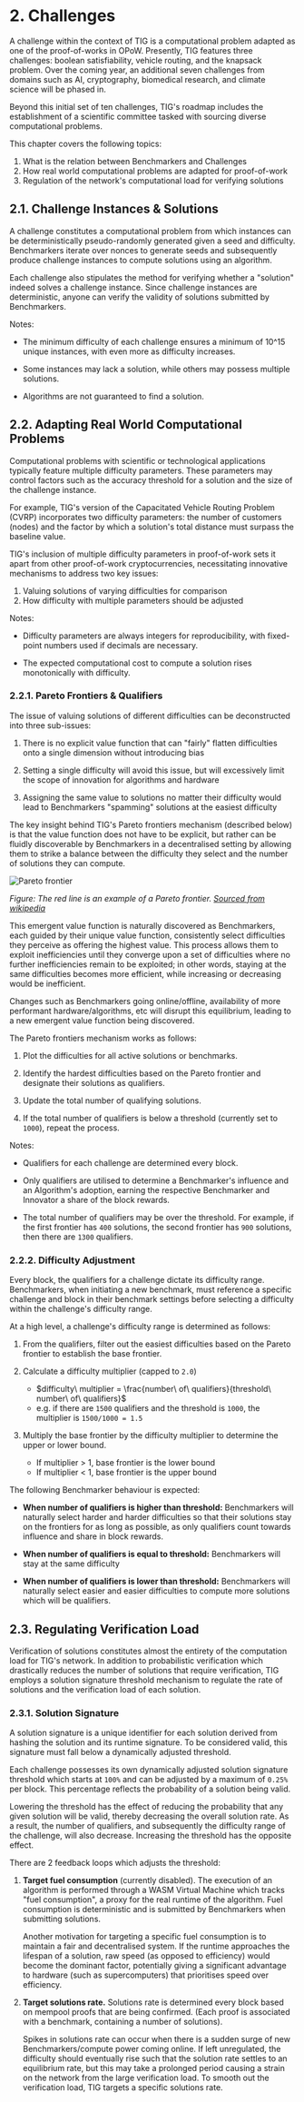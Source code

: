
# 2. Challenges

A challenge within the context of TIG is a computational problem adapted as one of the proof-of-works in OPoW. Presently, TIG features three challenges: boolean satisfiability, vehicle routing, and the knapsack problem. Over the coming year, an additional seven challenges from domains such as AI, cryptography, biomedical research, and climate science will be phased in.

Beyond this initial set of ten challenges, TIG's roadmap includes the establishment of a scientific committee tasked with sourcing diverse computational problems.

This chapter covers the following topics:

1. What is the relation between Benchmarkers and Challenges
2. How real world computational problems are adapted for proof-of-work
3. Regulation of the network's computational load for verifying solutions

## 2.1. Challenge Instances & Solutions

A challenge constitutes a computational problem from which instances can be deterministically pseudo-randomly generated given a seed and difficulty. Benchmarkers iterate over nonces to generate seeds and subsequently produce challenge instances to compute solutions using an algorithm.

Each challenge also stipulates the method for verifying whether a "solution" indeed solves a challenge instance. Since challenge instances are deterministic, anyone can verify the validity of solutions submitted by Benchmarkers.

Notes:

- The minimum difficulty of each challenge ensures a minimum of 10^15 unique instances, with even more as difficulty increases.

- Some instances may lack a solution, while others may possess multiple solutions.

- Algorithms are not guaranteed to find a solution.

## 2.2. Adapting Real World Computational Problems

Computational problems with scientific or technological applications typically feature multiple difficulty parameters. These parameters may control factors such as the accuracy threshold for a solution and the size of the challenge instance.

For example, TIG's version of the Capacitated Vehicle Routing Problem (CVRP) incorporates two difficulty parameters: the number of customers (nodes) and the factor by which a solution's total distance must surpass the baseline value.

TIG's inclusion of multiple difficulty parameters in proof-of-work sets it apart from other proof-of-work cryptocurrencies, necessitating innovative mechanisms to address two key issues:

1. Valuing solutions of varying difficulties for comparison
2. How difficulty with multiple parameters should be adjusted

Notes:

- Difficulty parameters are always integers for reproducibility, with fixed-point numbers used if decimals are necessary.

- The expected computational cost to compute a solution rises monotonically with difficulty.

### 2.2.1. Pareto Frontiers & Qualifiers

The issue of valuing solutions of different difficulties can be deconstructed into three sub-issues:

1. There is no explicit value function that can "fairly" flatten difficulties onto a single dimension without introducing bias

2. Setting a single difficulty will avoid this issue, but will excessively limit the scope of innovation for algorithms and hardware

3. Assigning the same value to solutions no matter their difficulty would lead to Benchmarkers "spamming" solutions at the easiest difficulty

The key insight behind TIG's Pareto frontiers mechanism (described below) is that the value function does not have to be explicit, but rather can be fluidly discoverable by Benchmarkers in a decentralised setting by allowing them to strike a balance between the difficulty they select and the number of solutions they can compute.

![Pareto frontier](https://upload.wikimedia.org/wikipedia/commons/2/27/Pareto_Efficient_Frontier_1024x1024.png)

*Figure: The red line is an example of a Pareto frontier. [Sourced from wikipedia](https://en.wikipedia.org/wiki/Pareto_front)*

This emergent value function is naturally discovered as Benchmarkers, each guided by their unique value function, consistently select difficulties they perceive as offering the highest value. This process allows them to exploit inefficiencies until they converge upon a set of difficulties where no further inefficiencies remain to be exploited; in other words, staying at the same difficulties becomes more efficient, while increasing or decreasing would be inefficient.

Changes such as Benchmarkers going online/offline, availability of more performant hardware/algorithms, etc will disrupt this equilibrium, leading to a new emergent value function being discovered.

The Pareto frontiers mechanism works as follows:

1. Plot the difficulties for all active solutions or benchmarks.

2. Identify the hardest difficulties based on the Pareto frontier and designate their solutions as qualifiers.

3. Update the total number of qualifying solutions.

4. If the total number of qualifiers is below a threshold (currently set to `1000`), repeat the process.

Notes:

- Qualifiers for each challenge are determined every block.

- Only qualifiers are utilised to determine a Benchmarker's influence and an Algorithm's adoption, earning the respective Benchmarker and Innovator a share of the block rewards.

- The total number of qualifiers may be over the threshold. For example, if the first frontier has `400` solutions, the second frontier has `900` solutions, then there are `1300` qualifiers. 

### 2.2.2. Difficulty Adjustment

Every block, the qualifiers for a challenge dictate its difficulty range. Benchmarkers, when initiating a new benchmark, must reference a specific challenge and block in their benchmark settings before selecting a difficulty within the challenge's difficulty range.

At a high level, a challenge's difficulty range is determined as follows:

1. From the qualifiers, filter out the easiest difficulties based on the Pareto frontier to establish the base frontier.

2. Calculate a difficulty multiplier (capped to `2.0`)
    * $difficulty\ multiplier = \frac{number\ of\ qualifiers}{threshold\ number\ of\ qualifiers}$
    * e.g. if there are `1500` qualifiers and the threshold is `1000`, the multiplier is `1500/1000 = 1.5`
3. Multiply the base frontier by the difficulty multiplier to determine the upper or lower bound.
    * If multiplier > 1, base frontier is the lower bound
    * If multiplier < 1, base frontier is the upper bound

The following Benchmarker behaviour is expected:

- **When number of qualifiers is higher than threshold:** Benchmarkers will naturally select harder and harder difficulties so that their solutions stay on the frontiers for as long as possible, as only qualifiers count towards influence and share in block rewards.

- **When number of qualifiers is equal to threshold:** Benchmarkers will stay at the same difficulty

- **When number of qualifiers is lower than threshold:** Benchmarkers will naturally select easier and easier difficulties to compute more solutions which will be qualifiers.

## 2.3. Regulating Verification Load

Verification of solutions constitutes almost the entirety of the computation load for TIG's network. In addition to probabilistic verification which drastically reduces the number of solutions that require verification, TIG employs a solution signature threshold mechanism to regulate the rate of solutions and the verification load of each solution.

### 2.3.1. Solution Signature

A solution signature is a unique identifier for each solution derived from hashing the solution and its runtime signature. To be considered valid, this signature must fall below a dynamically adjusted threshold.

Each challenge possesses its own dynamically adjusted solution signature threshold which starts at `100%` and can be adjusted by a maximum of `0.25%` per block. This percentage reflects the probability of a solution being valid.

Lowering the threshold has the effect of reducing the probability that any given solution will be valid, thereby decreasing the overall solution rate. As a result, the number of qualifiers, and subsequently the difficulty range of the challenge, will also decrease. Increasing the threshold has the opposite effect.

There are 2 feedback loops which adjusts the threshold:

1. **Target fuel consumption** (currently disabled). The execution of an algorithm is performed through a WASM Virtual Machine which tracks "fuel consumption", a proxy for the real runtime of the algorithm. Fuel consumption is deterministic and is submitted by Benchmarkers when submitting solutions.

    Another motivation for targeting a specific fuel consumption is to maintain a fair and decentralised system. If the runtime approaches the lifespan of a solution, raw speed (as opposed to efficiency) would become the dominant factor, potentially giving a significant advantage to hardware (such as supercomputers) that prioritises speed over efficiency.

1. **Target solutions rate.** Solutions rate is determined every block based on mempool proofs that are being confirmed. (Each proof is associated with a benchmark, containing a number of solutions).

    Spikes in solutions rate can occur when there is a sudden surge of new Benchmarkers/compute power coming online. If left unregulated, the difficulty should eventually rise such that the solution rate settles to an equilibrium rate, but this may take a prolonged period causing a strain on the network from the large verification load. To smooth out the verification load, TIG targets a specific solutions rate.